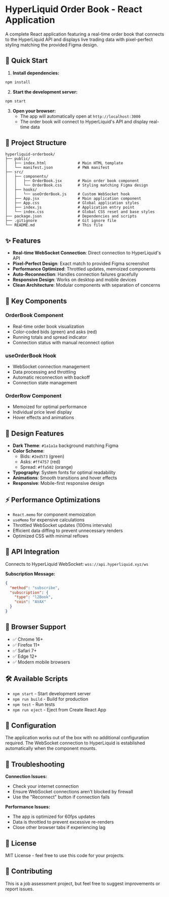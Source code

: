 # HyperLiquid Order Book - React Application

A complete React application featuring a real-time order book that connects to the HyperLiquid API and displays live trading data with pixel-perfect styling matching the provided Figma design.

## 🚀 Quick Start

1. **Install dependencies:**
```bash
npm install
```

2. **Start the development server:**
```bash
npm start
```

3. **Open your browser:**
   - The app will automatically open at `http://localhost:3000`
   - The order book will connect to HyperLiquid's API and display real-time data

## 📁 Project Structure

```
hyperliquid-orderbook/
├── public/
│   ├── index.html              # Main HTML template
│   └── manifest.json           # PWA manifest
├── src/
│   ├── components/
│   │   ├── OrderBook.jsx       # Main order book component
│   │   └── OrderBook.css       # Styling matching Figma design
│   ├── hooks/
│   │   └── useOrderBook.js     # Custom WebSocket hook
│   ├── App.jsx                 # Main application component
│   ├── App.css                 # Global application styles
│   ├── index.js                # Application entry point
│   └── index.css               # Global CSS reset and base styles
├── package.json                # Dependencies and scripts
├── .gitignore                  # Git ignore file
└── README.md                   # This file
```

## ✨ Features

- **Real-time WebSocket Connection**: Direct connection to HyperLiquid's API
- **Pixel-Perfect Design**: Exact match to provided Figma screenshot
- **Performance Optimized**: Throttled updates, memoized components
- **Auto-Reconnection**: Handles connection failures gracefully
- **Responsive Design**: Works on desktop and mobile devices
- **Clean Architecture**: Modular components with separation of concerns

## 🎯 Key Components

### OrderBook Component
- Real-time order book visualization
- Color-coded bids (green) and asks (red)
- Running totals and spread indicator
- Connection status with manual reconnect option

### useOrderBook Hook
- WebSocket connection management
- Data processing and throttling
- Automatic reconnection with backoff
- Connection state management

### OrderRow Component
- Memoized for optimal performance
- Individual price level display
- Hover effects and animations

## 🎨 Design Features

- **Dark Theme**: `#1a1a1a` background matching Figma
- **Color Scheme**:
  - Bids: `#2ed573` (green)
  - Asks: `#ff4757` (red)
  - Spread: `#ffa502` (orange)
- **Typography**: System fonts for optimal readability
- **Animations**: Smooth transitions and hover effects
- **Responsive**: Mobile-first responsive design

## ⚡ Performance Optimizations

- `React.memo` for component memoization
- `useMemo` for expensive calculations
- Throttled WebSocket updates (100ms intervals)
- Efficient data diffing to prevent unnecessary renders
- Optimized CSS with minimal reflows

## 🔌 API Integration

Connects to HyperLiquid WebSocket: `wss://api.hyperliquid.xyz/ws`

**Subscription Message:**
```json
{
  "method": "subscribe",
  "subscription": {
    "type": "l2Book",
    "coin": "AVAX"
  }
}
```

## 📱 Browser Support

- ✅ Chrome 16+
- ✅ Firefox 11+
- ✅ Safari 7+
- ✅ Edge 12+
- ✅ Modern mobile browsers

## 🛠 Available Scripts

- `npm start` - Start development server
- `npm run build` - Build for production
- `npm test` - Run tests
- `npm run eject` - Eject from Create React App

## 🔧 Configuration

The application works out of the box with no additional configuration required. The WebSocket connection to HyperLiquid is established automatically when the component mounts.

## 🐛 Troubleshooting

**Connection Issues:**
- Check your internet connection
- Ensure WebSocket connections aren't blocked by firewall
- Use the "Reconnect" button if connection fails

**Performance Issues:**
- The app is optimized for 60fps updates
- Data is throttled to prevent excessive re-renders
- Close other browser tabs if experiencing lag

## 📄 License

MIT License - feel free to use this code for your projects.

## 🤝 Contributing

This is a job assessment project, but feel free to suggest improvements or report issues.